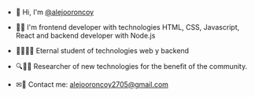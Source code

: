 * 👋 Hi, I'm [@alejooroncoy](https://github.com/alejooroncoy)

* 👨‍💻 I'm frontend developer with technologies HTML, CSS, Javascript, React and backend developer with Node.js 

* 👨‍🎓👨‍💻 Eternal student of technologies web y backend

* 🔍👨‍💻 Researcher of new technologies for the benefit of the community.

* ✉🤠 Contact me: <a href="mailto:alejooroncoy2705@gmail.com?Subject=Alejo,%20I%20want%20work%20with%20you!" target="_blank">alejooroncoy2705@gmail.com</a>
